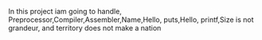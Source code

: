 In this project iam going to handle, Preprocessor,Compiler,Assembler,Name,Hello, puts,Hello, printf,Size is not grandeur, and territory does not make a nation
